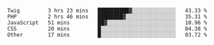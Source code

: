 <!--START_SECTION:waka-->
```text
Twig         3 hrs 23 mins   ██████████▓░░░░░░░░░░░░░░   43.33 % 
PHP          2 hrs 46 mins   ████████▓░░░░░░░░░░░░░░░░   35.31 % 
JavaScript   51 mins         ██▓░░░░░░░░░░░░░░░░░░░░░░   10.96 % 
CSS          20 mins         █░░░░░░░░░░░░░░░░░░░░░░░░   04.38 % 
Other        17 mins         █░░░░░░░░░░░░░░░░░░░░░░░░   03.72 % 
```
<!--END_SECTION:waka-->
